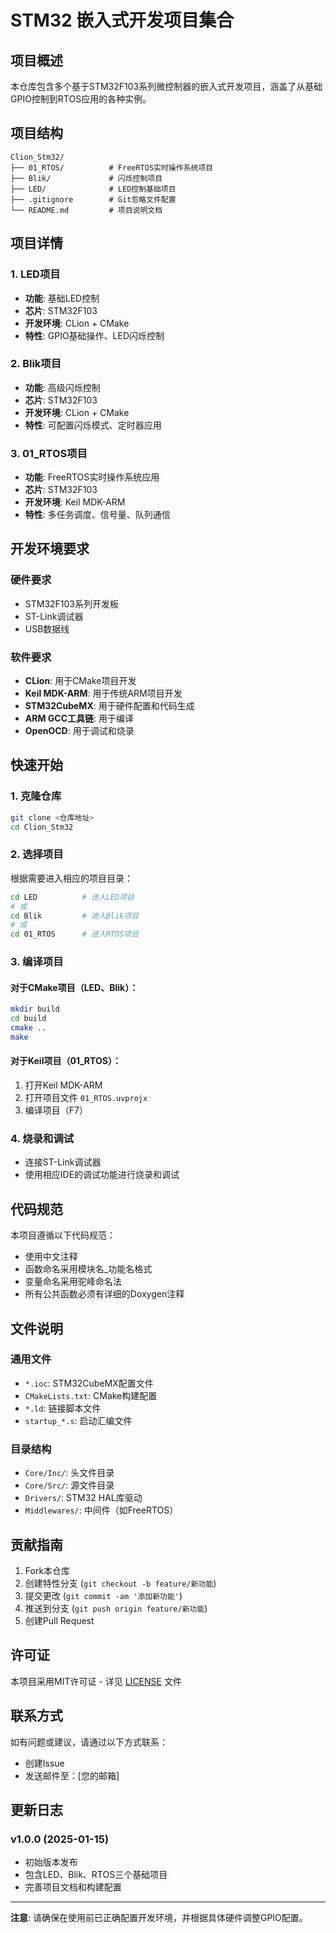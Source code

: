 # STM32 嵌入式开发项目集合

## 项目概述

本仓库包含多个基于STM32F103系列微控制器的嵌入式开发项目，涵盖了从基础GPIO控制到RTOS应用的各种实例。

## 项目结构

```
Clion_Stm32/
├── 01_RTOS/          # FreeRTOS实时操作系统项目
├── Blik/             # 闪烁控制项目
├── LED/              # LED控制基础项目
├── .gitignore        # Git忽略文件配置
└── README.md         # 项目说明文档
```

## 项目详情

### 1. LED项目
- **功能**: 基础LED控制
- **芯片**: STM32F103
- **开发环境**: CLion + CMake
- **特性**: GPIO基础操作、LED闪烁控制

### 2. Blik项目
- **功能**: 高级闪烁控制
- **芯片**: STM32F103
- **开发环境**: CLion + CMake
- **特性**: 可配置闪烁模式、定时器应用

### 3. 01_RTOS项目
- **功能**: FreeRTOS实时操作系统应用
- **芯片**: STM32F103
- **开发环境**: Keil MDK-ARM
- **特性**: 多任务调度、信号量、队列通信

## 开发环境要求

### 硬件要求
- STM32F103系列开发板
- ST-Link调试器
- USB数据线

### 软件要求
- **CLion**: 用于CMake项目开发
- **Keil MDK-ARM**: 用于传统ARM项目开发
- **STM32CubeMX**: 用于硬件配置和代码生成
- **ARM GCC工具链**: 用于编译
- **OpenOCD**: 用于调试和烧录

## 快速开始

### 1. 克隆仓库
```bash
git clone <仓库地址>
cd Clion_Stm32
```

### 2. 选择项目
根据需要进入相应的项目目录：
```bash
cd LED          # 进入LED项目
# 或
cd Blik         # 进入Blik项目
# 或
cd 01_RTOS      # 进入RTOS项目
```

### 3. 编译项目

#### 对于CMake项目（LED、Blik）：
```bash
mkdir build
cd build
cmake ..
make
```

#### 对于Keil项目（01_RTOS）：
1. 打开Keil MDK-ARM
2. 打开项目文件 `01_RTOS.uvprojx`
3. 编译项目（F7）

### 4. 烧录和调试
- 连接ST-Link调试器
- 使用相应IDE的调试功能进行烧录和调试

## 代码规范

本项目遵循以下代码规范：
- 使用中文注释
- 函数命名采用模块名_功能名格式
- 变量命名采用驼峰命名法
- 所有公共函数必须有详细的Doxygen注释

## 文件说明

### 通用文件
- `*.ioc`: STM32CubeMX配置文件
- `CMakeLists.txt`: CMake构建配置
- `*.ld`: 链接脚本文件
- `startup_*.s`: 启动汇编文件

### 目录结构
- `Core/Inc/`: 头文件目录
- `Core/Src/`: 源文件目录
- `Drivers/`: STM32 HAL库驱动
- `Middlewares/`: 中间件（如FreeRTOS）

## 贡献指南

1. Fork本仓库
2. 创建特性分支 (`git checkout -b feature/新功能`)
3. 提交更改 (`git commit -am '添加新功能'`)
4. 推送到分支 (`git push origin feature/新功能`)
5. 创建Pull Request

## 许可证

本项目采用MIT许可证 - 详见 [LICENSE](LICENSE) 文件

## 联系方式

如有问题或建议，请通过以下方式联系：
- 创建Issue
- 发送邮件至：[您的邮箱]

## 更新日志

### v1.0.0 (2025-01-15)
- 初始版本发布
- 包含LED、Blik、RTOS三个基础项目
- 完善项目文档和构建配置

---

**注意**: 请确保在使用前已正确配置开发环境，并根据具体硬件调整GPIO配置。
